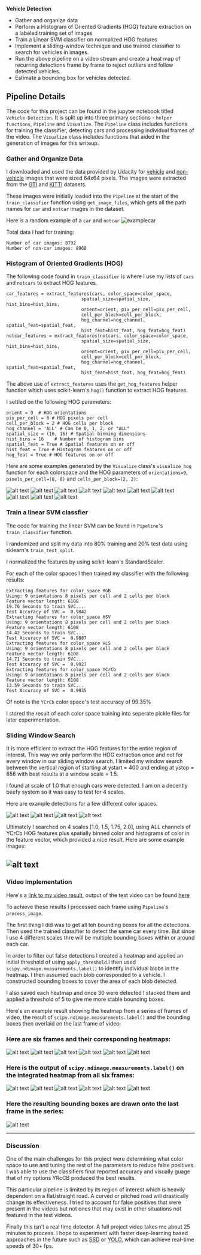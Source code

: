**Vehicle Detection**

* Gather and organize data
* Perform a Histogram of Oriented Gradients (HOG) feature extraction on a labeled training set of images
* Train a Linear SVM classifier on normalized HOG features
* Implement a sliding-window technique and use trained classifier to search for vehicles in images.
* Run the above pipeline on a video stream and create a heat map of recurring detections frame by frame to reject outliers and follow detected vehicles.
* Estimate a bounding box for vehicles detected.

[//]: # (Image References)
[image1]: ./examples/car_not_car.png
[image2]: ./examples/HOG_example.jpg
[image3]: ./examples/sliding_windows.jpg
[image4]: ./examples/sliding_window.jpg
[image5]: ./examples/bboxes_and_heat.png
[image6]: ./examples/labels_map.png
[image7]: ./examples/output_bboxes.png
[video1]: ./project_video_output.mp4

[viz0]: ./output_images/vis-car_not_car.png
[viz1]: ./output_images/vis-detectcars-HLS.png
[viz2]: ./output_images/vis-detectcars-HSV.png
[viz3]: ./output_images/vis-detectcars-RGB.png
[viz4]: ./output_images/vis-detectcars-YCrCb.png

[viztest]: ./output_images/vis-test-images.png

[vizhog1]: ./output_images/vis-hog-HLS-Car.png
[vizhog2]: ./output_images/vis-hog-HLS-Not-Car.png
[vizhog3]: ./output_images/vis-hog-HSV-Car.png
[vizhog4]: ./output_images/vis-hog-HSV-Not-Car.png
[vizhog5]: ./output_images/vis-hog-LUV-Car.png
[vizhog6]: ./output_images/vis-hog-LUV-Not-Car.png
[vizhog7]: ./output_images/vis-hog-RGB-Car.png
[vizhog8]: ./output_images/vis-hog-RGB-Not-Car.png
[vizhog9]: ./output_images/vis-hog-YCrCb-Car.png
[vizhog10]: ./output_images/vis-hog-YCrCb-Not-Car.png


[heat1]: ./output_images/vis-frame-7.png
[heat2]: ./output_images/vis-frame-11.png
[heat3]: ./output_images/vis-frame-21.png
[heat4]: ./output_images/vis-frame-28.png
[heat5]: ./output_images/vis-frame-32.png
[heat6]: ./output_images/vis-frame-35.png

[lab1]: ./output_images/vis-frame-7-labels.png
[lab2]: ./output_images/vis-frame-11-labels.png
[lab3]: ./output_images/vis-frame-21-labels.png
[lab4]: ./output_images/vis-frame-28-labels.png
[lab5]: ./output_images/vis-frame-32-labels.png
[lab6]: ./output_images/vis-frame-35-labels.png


[resdet]: ./output_images/vis-frame-35-detected.png



## Pipeline Details

The code for this project can be found in the jupyter notebook titled `Vehicle-Detection`. It is split up into three primary sections - `helper functions`, `Pipeline` and `Visualize`. The `Pipeline` class includes functions for training the classifier, detecting cars and processing individual frames of the video. The `Visualize` class includes functions that aided in the generation of images for this writeup.

### Gather and Organize Data

I downloaded and used the data provided by Udacity for [vehicle](https://s3.amazonaws.com/udacity-sdc/Vehicle_Tracking/vehicles.zip) and [non-vehicle](https://s3.amazonaws.com/udacity-sdc/Vehicle_Tracking/non-vehicles.zip) images that were sized 64x64 pixels. The images were extracted from the [GTI](http://www.gti.ssr.upm.es/data/Vehicle_database.html) and [KITTI](http://www.cvlibs.net/datasets/kitti/) datasets.

These images were initially loaded into the `Pipeline` at the start of the `train_classifier` function using `get_image_files`, which gets all the path names for `car` and `notcar` images in the dataset.

Here is a random example of a `car` and `notcar`
![examplecar][viz0]

Total data I had for training:
```
Number of car images: 8792
Number of non-car images: 8968
```


### Histogram of Oriented Gradients (HOG)

The following code found in `train_classifier` is where I use my lists of `cars` and `notcars` to extract HOG features.


```
car_features = extract_features(cars, color_space=color_space, 
                            spatial_size=spatial_size, hist_bins=hist_bins, 
                            orient=orient, pix_per_cell=pix_per_cell, 
                            cell_per_block=cell_per_block, 
                            hog_channel=hog_channel, spatial_feat=spatial_feat, 
                            hist_feat=hist_feat, hog_feat=hog_feat)
notcar_features = extract_features(notcars, color_space=color_space, 
                            spatial_size=spatial_size, hist_bins=hist_bins, 
                            orient=orient, pix_per_cell=pix_per_cell, 
                            cell_per_block=cell_per_block, 
                            hog_channel=hog_channel, spatial_feat=spatial_feat, 
                            hist_feat=hist_feat, hog_feat=hog_feat)
```         

The above use of `extract_features` uses the `get_hog_features` helper function which uses scikit-learn's `hog()` function to extract HOG features.

I settled on the following HOG parameters:
```
orient = 9  # HOG orientations
pix_per_cell = 8 # HOG pixels per cell
cell_per_block = 2 # HOG cells per block
hog_channel = 'ALL' # Can be 0, 1, 2, or "ALL"
spatial_size = (16, 16) # Spatial binning dimensions
hist_bins = 16    # Number of histogram bins
spatial_feat = True # Spatial features on or off
hist_feat = True # Histogram features on or off
hog_feat = True # HOG features on or off
```

Here are some examples generated by the `Visualize` class's `visualize_hog` function for each colorspace and the HOG parameters of `orientations=9`, `pixels_per_cell=(8, 8)` and `cells_per_block=(2, 2)`:

![alt text][vizhog1]
![alt text][vizhog2]
![alt text][vizhog3]
![alt text][vizhog4]
![alt text][vizhog5]
![alt text][vizhog6]
![alt text][vizhog7]
![alt text][vizhog8]
![alt text][vizhog9]
![alt text][vizhog10]

### Train a linear SVM classfier

The code for training the linear SVM can be found in `Pipeline`'s `train_classifier` function.

I randomized and split my data into 80% training and 20% test data using sklearn's `train_test_split`.

I normalized the features by using scikit-learn's StandardScaler.

For each of the color spaces I then trained my classifier with the following results:

```
Extracting features for color_space RGB
Using: 9 orientations 8 pixels per cell and 2 cells per block
Feature vector length: 6108
19.76 Seconds to train SVC...
Test Accuracy of SVC =  0.9842
Extracting features for color_space HSV
Using: 9 orientations 8 pixels per cell and 2 cells per block
Feature vector length: 6108
14.42 Seconds to train SVC...
Test Accuracy of SVC =  0.9887
Extracting features for color_space HLS
Using: 9 orientations 8 pixels per cell and 2 cells per block
Feature vector length: 6108
14.71 Seconds to train SVC...
Test Accuracy of SVC =  0.9927
Extracting features for color_space YCrCb
Using: 9 orientations 8 pixels per cell and 2 cells per block
Feature vector length: 6108
13.59 Seconds to train SVC...
Test Accuracy of SVC =  0.9935
```

Of note is the `YCrCb` color space's test accuracy of 99.35%

I stored the result of each color space training into seperate pickle files for later experimentation.

### Sliding Window Search

It is more efficient to extract the HOG features for the entire region of interest. This way we only perform the HOG extraction once and not for every window in our sliding window search. I limited my window search between the vertical region of starting at ystart = 400 and ending at ystop = 656 with best results at a window scale = 1.5.

I found at scale of 1.0 that enough cars were detected. I am on a decently beefy system so it was easy to test for 4 scales.

Here are example detections for a few different color spaces.

![alt text][viz1]
![alt text][viz2]
![alt text][viz3]
![alt text][viz4]

Ultimately I searched on 4 scales [1.0, 1.5, 1.75, 2.0], using ALL channels of YCrCb HOG features plus spatially binned color and histograms of color in the feature vector, which provided a nice result.  Here are some example images:

![alt text][viztest]
---

### Video Implementation

Here's a [link to my video result](./project_video_output.mp4), output of the test video can be found [here](./test_video_output3.mp4)

To achieve these results I processed each frame using `Pipeline`'s `process_image`. 

The first thing I did was to get all teh bounding boxes for all the detections. Then used the trained classifier to detect the same car every time. But since I use 4 different scales thre will be multiple bounding boxes within or around each car. 

In order to filter out false detections I created a heatmap and applied an initial threshold of using `apply_threshold`.I then used `scipy.ndimage.measurements.label()` to identify individual blobs in the heatmap.  I then assumed each blob corresponded to a vehicle.  I constructed bounding boxes to cover the area of each blob detected.   

I also saved each heatmap and once 30 were detected I stacked them and applied a threshold of 5 to give me more stable bounding boxes. 

Here's an example result showing the heatmap from a series of frames of video, the result of `scipy.ndimage.measurements.label()` and the bounding boxes then overlaid on the last frame of video:

### Here are six frames and their corresponding heatmaps:

![alt text][heat1]
![alt text][heat2]
![alt text][heat3]
![alt text][heat4]
![alt text][heat5]
![alt text][heat6]


### Here is the output of `scipy.ndimage.measurements.label()` on the integrated heatmap from all six frames:
![alt text][lab1]
![alt text][lab2]
![alt text][lab3]
![alt text][lab4]
![alt text][lab5]
![alt text][lab6]


### Here the resulting bounding boxes are drawn onto the last frame in the series:
![alt text][resdet]



---

### Discussion

One of the main challenges for this project were determining what color space to use and tuning the rest of the parameters to reduce false positives. I was able to use the classifiers final reported accuracy and visually guage that of my options YRcCB produced the best results.

This particular pipeline is limited by its region of interest which is heavily dependent on a flat/straight road. A curved or pitched road will drastically change its effectiveness. I tried to account for false positives that were present in the videos but not ones that may exist in other situations not featured in the test videos.

Finally this isn't a real time detector. A full project video takes me about 25 minutes to process. I hope to experiment with faster deep-learning based approaches in the future such as [SSD](https://arxiv.org/abs/1512.02325) or [YOLO](https://arxiv.org/abs/1506.02640), which can achieve real-time speeds of 30+ fps.
